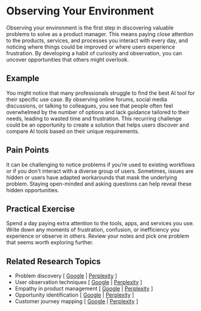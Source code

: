 # Observing Your Environment

Observing your environment is the first step in discovering valuable problems to solve as a product manager. This means paying close attention to the products, services, and processes you interact with every day, and noticing where things could be improved or where users experience frustration. By developing a habit of curiosity and observation, you can uncover opportunities that others might overlook.

## Example

You might notice that many professionals struggle to find the best AI tool for their specific use case. By observing online forums, social media discussions, or talking to colleagues, you see that people often feel overwhelmed by the number of options and lack guidance tailored to their needs, leading to wasted time and frustration. This recurring challenge could be an opportunity to create a solution that helps users discover and compare AI tools based on their unique requirements.

## Pain Points

It can be challenging to notice problems if you’re used to existing workflows or if you don’t interact with a diverse group of users. Sometimes, issues are hidden or users have adapted workarounds that mask the underlying problem. Staying open-minded and asking questions can help reveal these hidden opportunities.

## Practical Exercise

Spend a day paying extra attention to the tools, apps, and services you use. Write down any moments of frustration, confusion, or inefficiency you experience or observe in others. Review your notes and pick one problem that seems worth exploring further.

## Related Research Topics

* Problem discovery \[ [Google](https://www.google.com/search?q=problem+discovery+in+product+management) | [Perplexity](https://www.perplexity.ai/search?q=problem+discovery+in+product+management) ]
* User observation techniques \[ [Google](https://www.google.com/search?q=user+observation+techniques+in+product+management) | [Perplexity](https://www.perplexity.ai/search?q=user+observation+techniques+in+product+management) ]
* Empathy in product management \[ [Google](https://www.google.com/search?q=empathy+in+product+management) | [Perplexity](https://www.perplexity.ai/search?q=empathy+in+product+management) ]
* Opportunity identification \[ [Google](https://www.google.com/search?q=opportunity+identification+in+product+management) | [Perplexity](https://www.perplexity.ai/search?q=opportunity+identification+in+product+management) ]
* Customer journey mapping \[ [Google](https://www.google.com/search?q=customer+journey+mapping+in+product+management) | [Perplexity](https://www.perplexity.ai/search?q=customer+journey+mapping+in+product+management) ]